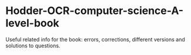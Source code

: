 # Hodder-OCR-computer-science-A-level-book
Useful related info for the book: errors, corrections, different versions and solutions to questions.
